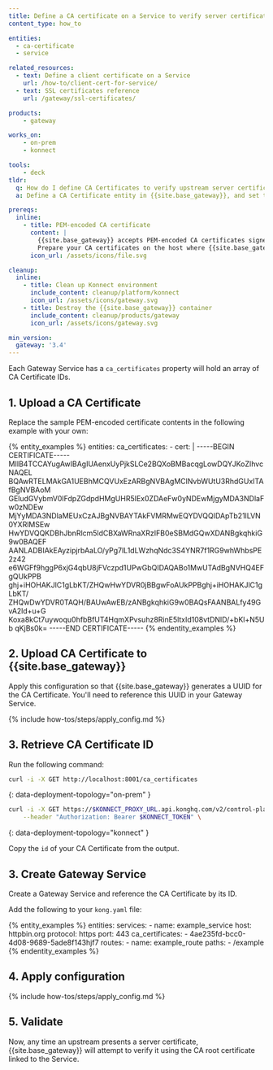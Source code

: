 ```yaml
---
title: Define a CA certificate on a Service to verify server certificates
content_type: how_to

entities: 
  - ca-certificate
  - service

related_resources:
  - text: Define a client certificate on a Service
    url: /how-to/client-cert-for-service/
  - text: SSL certificates reference
    url: /gateway/ssl-certificates/

products:
    - gateway

works_on:
    - on-prem
    - konnect

tools:
    - deck
tldr:
  q: How do I define CA Certificates to verify upstream server certificates for a specific Gateway Service?
  a: Define a CA Certificate entity in {{site.base_gateway}}, and set the ID of that entity via the `ca_certificate` parameter of a Gateway Service.

prereqs:
  inline:
    - title: PEM-encoded CA certificate
      content: |
        {{site.base_gateway}} accepts PEM-encoded CA certificates signed by a central certificate authority (CA).
        Prepare your CA certificates on the host where {{site.base_gateway}} is running. 
      icon_url: /assets/icons/file.svg

cleanup:
  inline:
    - title: Clean up Konnect environment
      include_content: cleanup/platform/konnect
      icon_url: /assets/icons/gateway.svg
    - title: Destroy the {{site.base_gateway}} container
      include_content: cleanup/products/gateway
      icon_url: /assets/icons/gateway.svg

min_version:
  gateway: '3.4'
---
```


Each Gateway Service has a `ca_certificates` property will hold an array of CA Certificate IDs.

## 1. Upload a CA Certificate

Replace the sample PEM-encoded certificate contents in the following example with your own:

{% entity_examples %}
entities:
  ca_certificates:
    - cert: |
        -----BEGIN CERTIFICATE-----
        MIIB4TCCAYugAwIBAgIUAenxUyPjkSLCe2BQXoBMBacqgLowDQYJKoZIhvcNAQEL
        BQAwRTELMAkGA1UEBhMCQVUxEzARBgNVBAgMClNvbWUtU3RhdGUxITAfBgNVBAoM
        GEludGVybmV0IFdpZGdpdHMgUHR5IEx0ZDAeFw0yNDEwMjgyMDA3NDlaFw0zNDEw
        MjYyMDA3NDlaMEUxCzAJBgNVBAYTAkFVMRMwEQYDVQQIDApTb21lLVN0YXRlMSEw
        HwYDVQQKDBhJbnRlcm5ldCBXaWRnaXRzIFB0eSBMdGQwXDANBgkqhkiG9w0BAQEF
        AANLADBIAkEAyzipjrbAaLO/yPg7lL1dLWzhqNdc3S4YNR7f1RG9whWhbsPE2z42
        e6WGFf9hggP6xjG4qbU8jFVczpd1UPwGbQIDAQABo1MwUTAdBgNVHQ4EFgQUkPPB
        ghj+iHOHAKJlC1gLbKT/ZHQwHwYDVR0jBBgwFoAUkPPBghj+iHOHAKJlC1gLbKT/
        ZHQwDwYDVR0TAQH/BAUwAwEB/zANBgkqhkiG9w0BAQsFAANBALfy49GvA2ld+u+G
        Koxa8kCt7uywoqu0hfbBfUT4HqmXPvsuhz8RinE5ltxId108vtDNlD/+bKl+N5Ub
        qKjBs0k=
        -----END CERTIFICATE-----
{% endentity_examples %}

## 2. Upload CA Certificate to {{site.base_gateway}}

Apply this configuration so that {{site.base_gateway}} generates a UUID for the CA Certificate.
You'll need to reference this UUID in your Gateway Service.

{% include how-tos/steps/apply_config.md %}

## 3. Retrieve CA Certificate ID

Run the following command:

```sh
curl -i -X GET http://localhost:8001/ca_certificates
```
{: data-deployment-topology="on-prem" }

```sh
curl -i -X GET https://$KONNECT_PROXY_URL.api.konghq.com/v2/control-planes/$KONNECT_CP_NAME/core-entities/ca_certificates/ \
    --header "Authorization: Bearer $KONNECT_TOKEN" \
```
{: data-deployment-topology="konnect" }

Copy the `id` of your CA Certificate from the output.

## 3. Create Gateway Service

Create a Gateway Service and reference the CA Certificate by its ID. 

Add the following to your `kong.yaml` file:

{% entity_examples %}
entities:
  services:
    - name: example_service
      host: httpbin.org
      protocol: https
      port: 443
      ca_certificates:
      - 4ae235fd-bcc0-4d08-9689-5ade8f143hjf7
      routes:
        - name: example_route
          paths:
            - /example
{% endentity_examples %}

## 4. Apply configuration

{% include how-tos/steps/apply_config.md %}

## 5. Validate 

Now, any time an upstream presents a server certificate, {{site.base_gateway}} will attempt to verify it using the CA root certificate linked to the Service.
<!-- 
Access the `example_route` Route: 

```sh
curl -v http://localhost:8443/example_route
```
 -->
